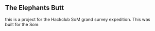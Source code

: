 ## The Elephants Butt

this is a project for the Hackclub SoM grand survey expedition. This was built for the Som